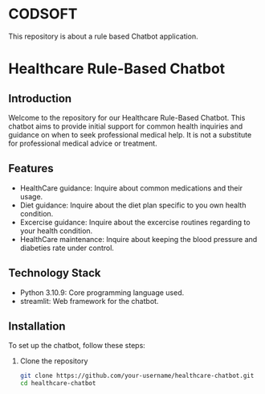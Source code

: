 # CODSOFT
This repository is about a rule based Chatbot application.
# Healthcare Rule-Based Chatbot

## Introduction
Welcome to the repository for our Healthcare Rule-Based Chatbot. This chatbot aims to provide initial support for common health inquiries and guidance on when to seek professional medical help. It is not a substitute for professional medical advice or treatment.

## Features
- HealthCare guidance: Inquire about common medications and their usage.
- Diet guidance: Inquire about the diet plan specific to you own health condition.
- Excercise guidance: Inquire about the excercise routines regarding to your health condition.
- HealthCare maintenance: Inquire about keeping the blood pressure and diabeties rate under control.


## Technology Stack
- Python 3.10.9: Core programming language used.
- streamlit: Web framework for the chatbot. 

## Installation

To set up the chatbot, follow these steps:

1. Clone the repository
   ```sh
   git clone https://github.com/your-username/healthcare-chatbot.git
   cd healthcare-chatbot
